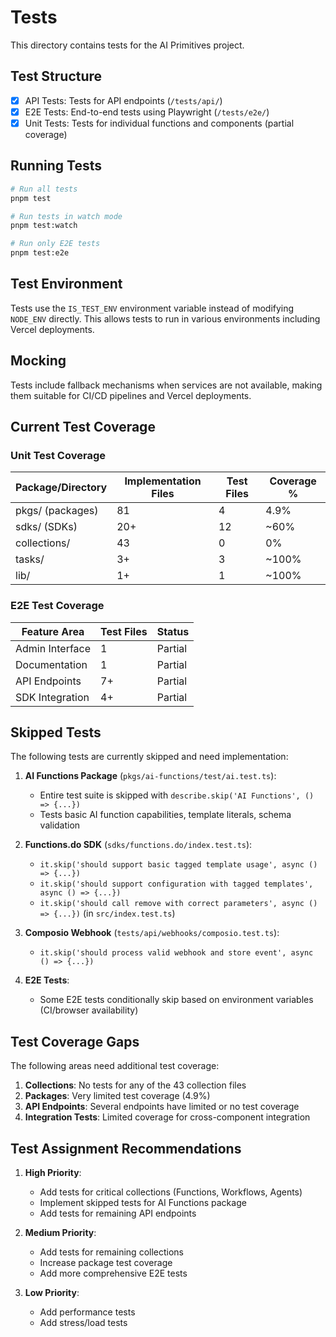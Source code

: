 # Tests

This directory contains tests for the AI Primitives project.

## Test Structure

- [x] API Tests: Tests for API endpoints (`/tests/api/`)
- [x] E2E Tests: End-to-end tests using Playwright (`/tests/e2e/`)
- [x] Unit Tests: Tests for individual functions and components (partial coverage)

## Running Tests

```bash
# Run all tests
pnpm test

# Run tests in watch mode
pnpm test:watch

# Run only E2E tests
pnpm test:e2e
```

## Test Environment

Tests use the `IS_TEST_ENV` environment variable instead of modifying `NODE_ENV` directly. This allows tests to run in various environments including Vercel deployments.

## Mocking

Tests include fallback mechanisms when services are not available, making them suitable for CI/CD pipelines and Vercel deployments.

## Current Test Coverage

### Unit Test Coverage

| Package/Directory | Implementation Files | Test Files | Coverage % |
|-------------------|----------------------|------------|------------|
| pkgs/ (packages)  | 81                   | 4          | 4.9%       |
| sdks/ (SDKs)      | 20+                  | 12         | ~60%       |
| collections/      | 43                   | 0          | 0%         |
| tasks/            | 3+                   | 3          | ~100%      |
| lib/              | 1+                   | 1          | ~100%      |

### E2E Test Coverage

| Feature Area      | Test Files | Status    |
|-------------------|------------|-----------|
| Admin Interface   | 1          | Partial   |
| Documentation     | 1          | Partial   |
| API Endpoints     | 7+         | Partial   |
| SDK Integration   | 4+         | Partial   |

## Skipped Tests

The following tests are currently skipped and need implementation:

1. **AI Functions Package** (`pkgs/ai-functions/test/ai.test.ts`):
   - Entire test suite is skipped with `describe.skip('AI Functions', () => {...})`
   - Tests basic AI function capabilities, template literals, schema validation

2. **Functions.do SDK** (`sdks/functions.do/index.test.ts`):
   - `it.skip('should support basic tagged template usage', async () => {...})`
   - `it.skip('should support configuration with tagged templates', async () => {...})`
   - `it.skip('should call remove with correct parameters', async () => {...})` (in `src/index.test.ts`)

3. **Composio Webhook** (`tests/api/webhooks/composio.test.ts`):
   - `it.skip('should process valid webhook and store event', async () => {...})`

4. **E2E Tests**:
   - Some E2E tests conditionally skip based on environment variables (CI/browser availability)

## Test Coverage Gaps

The following areas need additional test coverage:

1. **Collections**: No tests for any of the 43 collection files
2. **Packages**: Very limited test coverage (4.9%)
3. **API Endpoints**: Several endpoints have limited or no test coverage
4. **Integration Tests**: Limited coverage for cross-component integration

## Test Assignment Recommendations

1. **High Priority**:
   - Add tests for critical collections (Functions, Workflows, Agents)
   - Implement skipped tests for AI Functions package
   - Add tests for remaining API endpoints

2. **Medium Priority**:
   - Add tests for remaining collections
   - Increase package test coverage
   - Add more comprehensive E2E tests

3. **Low Priority**:
   - Add performance tests
   - Add stress/load tests
